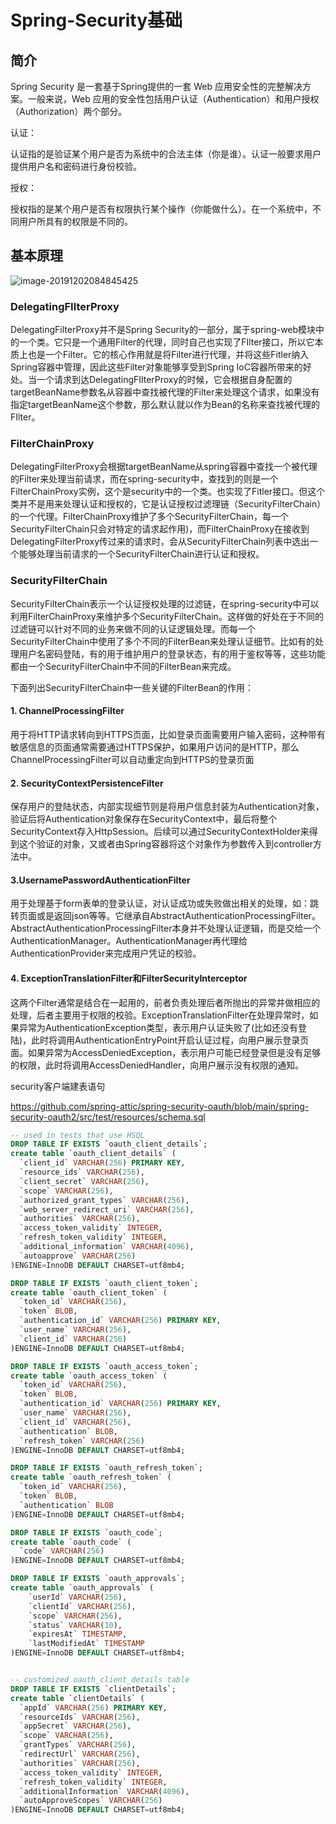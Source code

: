 # Spring-Security基础

## 简介

Spring Security 是一套基于Spring提供的一套 Web 应用安全性的完整解决方案。一般来说，Web 应用的安全性包括用户认证（Authentication）和用户授权（Authorization）两个部分。

认证：

认证指的是验证某个用户是否为系统中的合法主体（你是谁）。认证一般要求用户提供用户名和密码进行身份校验。

授权：

授权指的是某个用户是否有权限执行某个操作（你能做什么）。在一个系统中，不同用户所具有的权限是不同的。

## 基本原理

![image-20191202084845425](https://tva1.sinaimg.cn/large/006tNbRwgy1g9i39n3f36j31bt0u04by.jpg)

### DelegatingFIlterProxy

DelegatingFilterProxy并不是Spring Security的一部分，属于spring-web模块中的一个类。它只是一个通用Filter的代理，同时自己也实现了FIlter接口，所以它本质上也是一个Filter。它的核心作用就是将Filter进行代理，并将这些Fitler纳入Spring容器中管理，因此这些Filter对象能够享受到Spring IoC容器所带来的好处。当一个请求到达DelegatingFIlterProxy的时候，它会根据自身配置的targetBeanName参数名从容器中查找被代理的Filter来处理这个请求，如果没有指定targetBeanName这个参数，那么默认就以<filter-name>作为Bean的名称来查找被代理的FIlter。

### FilterChainProxy

DelegatingFilterProxy会根据targetBeanName从spring容器中查找一个被代理的Filter来处理当前请求，而在spring-security中，查找到的则是一个FilterChainProxy实例，这个是security中的一个类。也实现了Fitler接口。但这个类并不是用来处理认证和授权的，它是认证授权过滤理链（SecurityFilterChain）的一个代理。FilterChainProxy维护了多个SecurityFilterChain，每一个SecurityFilterChain只会对特定的请求起作用)，而FilterChainProxy在接收到DelegatingFilterProxy传过来的请求时，会从SecurityFilterChain列表中选出一个能够处理当前请求的一个SecurityFilterChain进行认证和授权。

### SecurityFilterChain

SecurityFilterChain表示一个认证授权处理的过滤链，在spring-security中可以利用FilterChainProxy来维护多个SecurityFilterChain。这样做的好处在于不同的过滤链可以针对不同的业务来做不同的认证逻辑处理。而每一个SecurityFilterChain中使用了多个不同的FilterBean来处理认证细节。比如有的处理用户名密码登陆，有的用于维护用户的登录状态，有的用于鉴权等等，这些功能都由一个SecurityFilterChain中不同的FilterBean来完成。

下面列出SecurityFilterChain中一些关键的FilterBean的作用：

#### 1. ChannelProcessingFilter

用于将HTTP请求转向到HTTPS页面，比如登录页面需要用户输入密码，这种带有敏感信息的页面通常需要通过HTTPS保护，如果用户访问的是HTTP，那么ChannelProcessingFilter可以自动重定向到HTTPS的登录页面

#### 2. SecurityContextPersistenceFilter

保存用户的登陆状态，内部实现细节则是将用户信息封装为Authentication对象，验证后将Authentication对象保存在SecurityContext中，最后将整个SecurityContext存入HttpSession。后续可以通过SecurityContextHolder来得到这个验证的对象，又或者由Spring容器将这个对象作为参数传入到controller方法中。

#### 3.UsernamePasswordAuthenticationFilter

用于处理基于form表单的登录认证，对认证成功或失败做出相关的处理，如：跳转页面或是返回json等等。它继承自AbstractAuthenticationProcessingFilter。AbstractAuthenticationProcessingFilter本身并不处理认证逻辑，而是交给一个AuthenticationManager。AuthenticationManager再代理给AuthenticationProvider来完成用户凭证的校验。

#### 4. ExceptionTranslationFilter和FilterSecurityInterceptor

这两个Filter通常是结合在一起用的，前者负责处理后者所抛出的异常并做相应的处理，后者主要用于权限的校验。ExceptionTranslationFilter在处理异常时，如果异常为AuthenticationException类型，表示用户认证失败了(比如还没有登陆)，此时将调用AuthenticationEntryPoint开启认证过程，向用户展示登录页面。如果异常为AccessDeniedException，表示用户可能已经登录但是没有足够的权限，此时将调用AccessDeniedHandler，向用户展示没有权限的通知。





security客户端建表语句

https://github.com/spring-attic/spring-security-oauth/blob/main/spring-security-oauth2/src/test/resources/schema.sql

```sql
-- used in tests that use HSQL
DROP TABLE IF EXISTS `oauth_client_details`;
create table `oauth_client_details` (
  `client_id` VARCHAR(256) PRIMARY KEY,
  `resource_ids` VARCHAR(256),
  `client_secret` VARCHAR(256),
  `scope` VARCHAR(256),
  `authorized_grant_types` VARCHAR(256),
  `web_server_redirect_uri` VARCHAR(256),
  `authorities` VARCHAR(256),
  `access_token_validity` INTEGER,
  `refresh_token_validity` INTEGER,
  `additional_information` VARCHAR(4096),
  `autoapprove` VARCHAR(256)
)ENGINE=InnoDB DEFAULT CHARSET=utf8mb4;

DROP TABLE IF EXISTS `oauth_client_token`;
create table `oauth_client_token` (
  `token_id` VARCHAR(256),
  `token` BLOB,
  `authentication_id` VARCHAR(256) PRIMARY KEY,
  `user_name` VARCHAR(256),
  `client_id` VARCHAR(256)
)ENGINE=InnoDB DEFAULT CHARSET=utf8mb4;

DROP TABLE IF EXISTS `oauth_access_token`;
create table `oauth_access_token` (
  `token_id` VARCHAR(256),
  `token` BLOB,
  `authentication_id` VARCHAR(256) PRIMARY KEY,
  `user_name` VARCHAR(256),
  `client_id` VARCHAR(256),
  `authentication` BLOB,
  `refresh_token` VARCHAR(256)
)ENGINE=InnoDB DEFAULT CHARSET=utf8mb4;

DROP TABLE IF EXISTS `oauth_refresh_token`;
create table `oauth_refresh_token` (
  `token_id` VARCHAR(256),
  `token` BLOB,
  `authentication` BLOB
)ENGINE=InnoDB DEFAULT CHARSET=utf8mb4;

DROP TABLE IF EXISTS `oauth_code`;
create table `oauth_code` (
  `code` VARCHAR(256)
)ENGINE=InnoDB DEFAULT CHARSET=utf8mb4;

DROP TABLE IF EXISTS `oauth_approvals`;
create table `oauth_approvals` (
	`userId` VARCHAR(256),
	`clientId` VARCHAR(256),
	`scope` VARCHAR(256),
	`status` VARCHAR(10),
	`expiresAt` TIMESTAMP,
	`lastModifiedAt` TIMESTAMP
)ENGINE=InnoDB DEFAULT CHARSET=utf8mb4;


-- customized oauth_client_details table
DROP TABLE IF EXISTS `clientDetails`;
create table `clientDetails` (
  `appId` VARCHAR(256) PRIMARY KEY,
  `resourceIds` VARCHAR(256),
  `appSecret` VARCHAR(256),
  `scope` VARCHAR(256),
  `grantTypes` VARCHAR(256),
  `redirectUrl` VARCHAR(256),
  `authorities` VARCHAR(256),
  `access_token_validity` INTEGER,
  `refresh_token_validity` INTEGER,
  `additionalInformation` VARCHAR(4096),
  `autoApproveScopes` VARCHAR(256)
)ENGINE=InnoDB DEFAULT CHARSET=utf8mb4;
```

